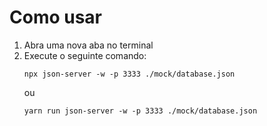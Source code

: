 # Como usar

1. Abra uma nova aba no terminal
2. Execute o seguinte comando:
    ```
    npx json-server -w -p 3333 ./mock/database.json
    ```
    ou
     ```
    yarn run json-server -w -p 3333 ./mock/database.json
    ```
